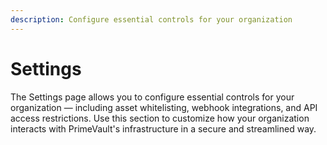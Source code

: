 ```yaml
---
description: Configure essential controls for your organization
---
```


# Settings

The Settings page allows you to configure essential controls for your organization — including asset whitelisting, webhook integrations, and API access restrictions. Use this section to customize how your organization interacts with PrimeVault's infrastructure in a secure and streamlined way.
